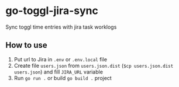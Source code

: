 # go-toggl-jira-sync
Sync toggl time entries with jira task worklogs

## How to use
1. Put url to Jira in `.env` or `.env.local` file
2. Create file `users.json` from `users.json.dist` (`$cp users.json.dist users.json`) and fill `JIRA_URL` variable
3. Run  `go run .` or build `go build .` project
